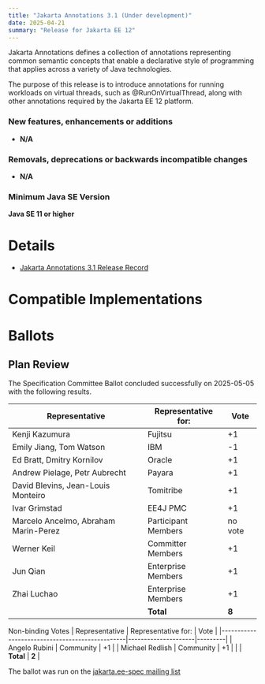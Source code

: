 ```yaml
---
title: "Jakarta Annotations 3.1 (Under development)"
date: 2025-04-21
summary: "Release for Jakarta EE 12"
---
```

Jakarta Annotations defines a collection of annotations representing common semantic concepts that enable
a declarative style of programming that applies across a variety of Java technologies.

The purpose of this release is to introduce annotations for running workloads on virtual threads, such as @RunOnVirtualThread,
along with other annotations required by the Jakarta EE 12 platform.

### New features, enhancements or additions
<!-- List here -->
* **N/A**

### Removals, deprecations or backwards incompatible changes
<!-- List here -->
* **N/A**

### Minimum Java SE Version
<!-- Specify the minimum required Java SE version for this specification -->
**Java SE 11 or higher**

# Details

* [Jakarta Annotations 3.1 Release Record](https://projects.eclipse.org/projects/ee4j.ca/releases/3.1)
<!--
* [Jakarta Annotations 3.1 Specification Document](./annotations-spec-3.1.pdf) (PDF)
* [Jakarta Annotations 3.1 Specification Document](./annotations-spec-3.1.html) (HTML)
* [Jakarta Annotations 3.1 Javadoc](./apidocs)
* [Jakarta Annotations 3.1 TCK](https://download.eclipse.org/jakartaee/annotations/3.1/jakarta-annotations-tck-3.1.0.zip)  ([sig](https://download.eclipse.org/jakartaee/annotations/3.1/jakarta-annotations-tck-3.1.0.zip.sig),  [sha](https://download.eclipse.org/jakartaee/annotations/3.1/jakarta-annotations-tck-3.1.0.zip.sha256),  [pub](https://jakarta.ee/specifications/jakartaee-spec-committee.pub))
  * For all TCK releases, see [download directory](https://download.eclipse.org/jakartaee/annotations/3.1)
* Maven coordinates
    * [jakarta.annotation:jakarta.annotation-api:jar:3.1.0](https://central.sonatype.com/artifact/jakarta.annotation/jakarta.annotation-api/3.1.0/jar)

* Compatible Implementations used for [ratification](https://www.eclipse.org/projects/efsp/?version=1.2#efsp-ratification).
  * [To Be Determined](https://github.com)
-->

# Compatible Implementations

<!--
* [To Be Determined](https://github.com/)
-->

# Ballots

## Plan Review

The Specification Committee Ballot concluded successfully on 2025-05-05 with the following results.

| Representative                                 | Representative for: |  Vote   |
|------------------------------------------------|---------------------|---------|
| Kenji Kazumura                                 | Fujitsu             |   +1    |
| Emily Jiang, Tom Watson                        | IBM                 |   -1    |
| Ed Bratt, Dmitry Kornilov                      | Oracle              |   +1    |
| Andrew Pielage, Petr Aubrecht                  | Payara              |   +1    |
| David Blevins, Jean-Louis Monteiro             | Tomitribe           |   +1    |
| Ivar Grimstad                                  | EE4J PMC            |   +1    |
| Marcelo Ancelmo, Abraham Marin-Perez           | Participant Members | no vote |
| Werner Keil                                    | Committer Members   |   +1    |
| Jun Qian                                       | Enterprise Members  |   +1    |
| Zhai Luchao                                    | Enterprise Members  |   +1    |
|                                                | **Total**           |  **8**  |

Non-binding Votes
| Representative                                 | Representative for: |  Vote   |
|------------------------------------------------|---------------------|---------|
| Angelo Rubini                                  | Community           |   +1    |
| Michael Redlish                                | Community           |   +1    |
|                                                | **Total**           |  **2**  |

The ballot was run on the [jakarta.ee-spec mailing list](https://www.eclipse.org/lists/jakarta.ee-spec/msg03941.html)

<!--
## Release Review

The Release Review Specification Committee Ballot concluded successfully on YYYY-MM-DD with the following results.


The ballot was run on the [jakarta.ee-spec mailing list](https://www.eclipse.org/lists/jakarta.ee-spec/msgxxxx.html)
-->
